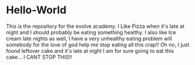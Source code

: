 # Hello-World
This is the repository for the evolve academy. 
I Like Pizza when it's late at night and I should probably be eating something healthy. 
I also like Ice cream late nights as well, I have a very unhealthy eating problem will somebody for the love of god help me stop eating all this crap!!
Oh no, I just found leftover cake and it's late at night I am for sure going to eat this cake... I CANT STOP THIS!!
